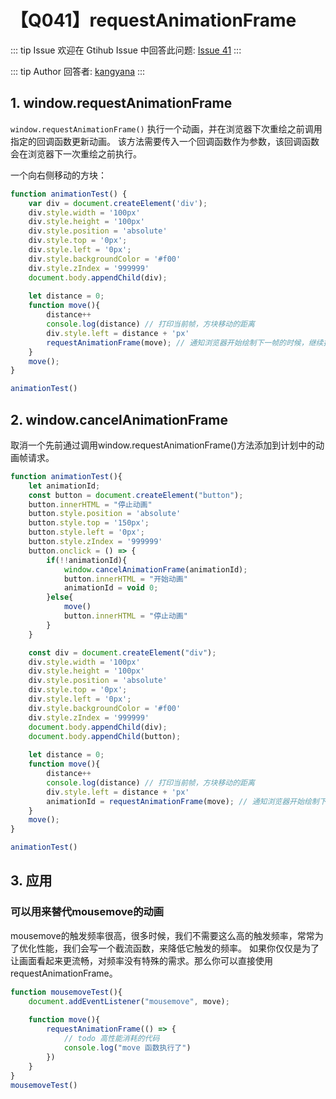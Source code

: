 # 【Q041】requestAnimationFrame


::: tip Issue
欢迎在 Gtihub Issue 中回答此问题: [Issue 41](https://github.com/kangyana/daily-question/issues/41)
:::

::: tip Author
回答者: [kangyana](https://github.com/kangyana)
:::
## 1. window.requestAnimationFrame
`window.requestAnimationFrame()` 执行一个动画，并在浏览器下次重绘之前调用指定的回调函数更新动画。
该方法需要传入一个回调函数作为参数，该回调函数会在浏览器下一次重绘之前执行。

一个向右侧移动的方块：
```javascript
function animationTest() {
	var div = document.createElement('div');
	div.style.width = '100px'
	div.style.height = '100px'
	div.style.position = 'absolute'
	div.style.top = '0px';
	div.style.left = '0px';
	div.style.backgroundColor = '#f00'
	div.style.zIndex = '999999'
	document.body.appendChild(div);
	
	let distance = 0;
	function move(){
		distance++
		console.log(distance) // 打印当前帧，方块移动的距离
		div.style.left = distance + 'px'
		requestAnimationFrame(move); // 通知浏览器开始绘制下一帧的时候，继续执行move函数
	}
	move();
}

animationTest()
```

## 2. window.cancelAnimationFrame
取消一个先前通过调用window.requestAnimationFrame()方法添加到计划中的动画帧请求。

```javascript
function animationTest(){
	let animationId;
	const button = document.createElement("button");
	button.innerHTML = "停止动画"
	button.style.position = 'absolute'
	button.style.top = '150px';
	button.style.left = '0px';
	button.style.zIndex = '999999'
	button.onclick = () => {
		if(!!animationId){
			window.cancelAnimationFrame(animationId);
			button.innerHTML = "开始动画"
			animationId = void 0;
		}else{
			move()
			button.innerHTML = "停止动画"
		}
	}

	const div = document.createElement("div");
	div.style.width = '100px'
	div.style.height = '100px'
	div.style.position = 'absolute'
	div.style.top = '0px';
	div.style.left = '0px';
	div.style.backgroundColor = '#f00'
	div.style.zIndex = '999999'
	document.body.appendChild(div);
	document.body.appendChild(button);
	
	let distance = 0;
	function move(){
		distance++
		console.log(distance) // 打印当前帧，方块移动的距离
		div.style.left = distance + 'px'
		animationId = requestAnimationFrame(move); // 通知浏览器开始绘制下一帧的时候，继续执行move函数
	}
	move();
}

animationTest()
```

## 3. 应用
### 可以用来替代mousemove的动画
mousemove的触发频率很高，很多时候，我们不需要这么高的触发频率，常常为了优化性能，我们会写一个截流函数，来降低它触发的频率。
如果你仅仅是为了让画面看起来更流畅，对频率没有特殊的需求。那么你可以直接使用requestAnimationFrame。

```javascript
function mousemoveTest(){
	document.addEventListener("mousemove", move);
	
	function move(){
		requestAnimationFrame(() => {
			// todo 高性能消耗的代码
			console.log("move 函数执行了")
		})
	}
}
mousemoveTest()
```
